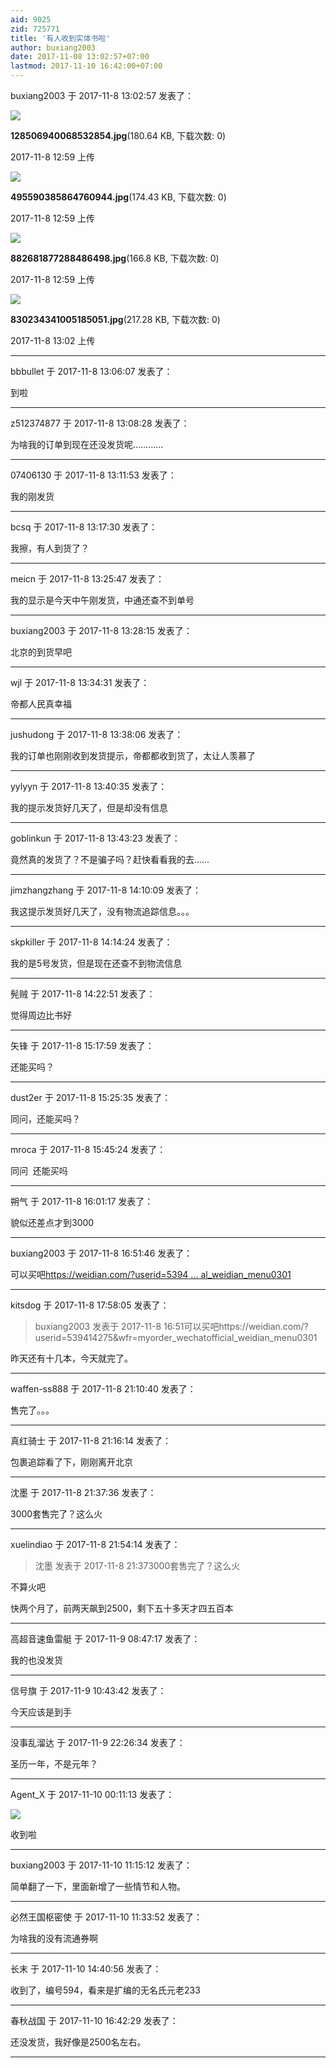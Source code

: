 ```yaml
---
aid: 9025
zid: 725771
title: '有人收到实体书啦'
author: buxiang2003
date: 2017-11-08 13:02:57+07:00
lastmod: 2017-11-10 16:42:00+07:00
---
```


buxiang2003 于 2017-11-8 13:02:57 发表了：

![](https://cdn.jsdelivr.net/gh/lzjluzijie/beichao@main/img/125955ry3odqfljgodng4s.jpg)



**128506940068532854.jpg**(180.64 KB, 下载次数: 0)



2017-11-8 12:59 上传



![](https://cdn.jsdelivr.net/gh/lzjluzijie/beichao@main/img/125956ww9vilbpqgo1lqwj.jpg)



**495590385864760944.jpg**(174.43 KB, 下载次数: 0)



2017-11-8 12:59 上传



![](https://cdn.jsdelivr.net/gh/lzjluzijie/beichao@main/img/125958vz9p7h39c7k7grzm.jpg)



**882681877288486498.jpg**(166.8 KB, 下载次数: 0)



2017-11-8 12:59 上传



![](https://cdn.jsdelivr.net/gh/lzjluzijie/beichao@main/img/130235rw72tj25g80hj7cg.jpg)



**830234341005185051.jpg**(217.28 KB, 下载次数: 0)



2017-11-8 13:02 上传

---------

bbbullet 于 2017-11-8 13:06:07 发表了：

到啦

---------

z512374877 于 2017-11-8 13:08:28 发表了：

为啥我的订单到现在还没发货呢…………

---------

07406130 于 2017-11-8 13:11:53 发表了：

我的刚发货

---------

bcsq 于 2017-11-8 13:17:30 发表了：

我擦，有人到货了？

---------

meicn 于 2017-11-8 13:25:47 发表了：

我的显示是今天中午刚发货，中通还查不到单号

---------

buxiang2003 于 2017-11-8 13:28:15 发表了：

北京的到货早吧

---------

wjl 于 2017-11-8 13:34:31 发表了：

帝都人民真幸福

---------

jushudong 于 2017-11-8 13:38:06 发表了：

我的订单也刚刚收到发货提示，帝都都收到货了，太让人羡慕了

---------

yylyyn 于 2017-11-8 13:40:35 发表了：

我的提示发货好几天了，但是却没有信息

---------

goblinkun 于 2017-11-8 13:43:23 发表了：

竟然真的发货了？不是骗子吗？赶快看看我的去……

---------

jimzhangzhang 于 2017-11-8 14:10:09 发表了：

我这提示发货好几天了，没有物流追踪信息。。。

---------

skpkiller 于 2017-11-8 14:14:24 发表了：

我的是5号发货，但是现在还查不到物流信息

---------

髡贼 于 2017-11-8 14:22:51 发表了：

觉得周边比书好

---------

矢锋 于 2017-11-8 15:17:59 发表了：

还能买吗？

---------

dust2er 于 2017-11-8 15:25:35 发表了：

同问，还能买吗？

---------

mroca 于 2017-11-8 15:45:24 发表了：

同问  还能买吗

---------

朔气 于 2017-11-8 16:01:17 发表了：

貌似还差点才到3000

---------

buxiang2003 于 2017-11-8 16:51:46 发表了：

可以买吧[https://weidian.com/?userid=5394 ... al\_weidian\_menu0301](https://weidian.com/?userid=539414275&wfr=myorder_wechatofficial_weidian_menu0301)

---------

kitsdog 于 2017-11-8 17:58:05 发表了：

> buxiang2003 发表于 2017-11-8 16:51可以买吧https://weidian.com/?userid=539414275&wfr=myorder\_wechatofficial\_weidian\_menu0301



昨天还有十几本，今天就完了。

---------

waffen-ss888 于 2017-11-8 21:10:40 发表了：

售完了。。。

---------

真红骑士 于 2017-11-8 21:16:14 发表了：

包裹追踪看了下，刚刚离开北京

---------

沈墨 于 2017-11-8 21:37:36 发表了：

3000套售完了？这么火

---------

xuelindiao 于 2017-11-8 21:54:14 发表了：

> 沈墨 发表于 2017-11-8 21:373000套售完了？这么火



不算火吧

快两个月了，前两天飙到2500，剩下五十多天才四五百本

---------

高超音速鱼雷艇 于 2017-11-9 08:47:17 发表了：

我的也没发货

---------

信号旗 于 2017-11-9 10:43:42 发表了：

今天应该是到手

---------

没事乱溜达 于 2017-11-9 22:26:34 发表了：

圣历一年，不是元年？

---------

Agent_X 于 2017-11-10 00:11:13 发表了：

![](https://cdn.jsdelivr.net/gh/lzjluzijie/beichao@main/img/001001q440waj79jldw43l.jpg)

收到啦

---------

buxiang2003 于 2017-11-10 11:15:12 发表了：

简单翻了一下，里面新增了一些情节和人物。

---------

必然王国枢密使 于 2017-11-10 11:33:52 发表了：

为啥我的没有流通券啊

---------

长末 于 2017-11-10 14:40:56 发表了：

收到了，编号594，看来是扩编的无名氏元老233

---------

春秋战国 于 2017-11-10 16:42:29 发表了：

还没发货，我好像是2500名左右。

---------

